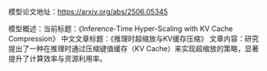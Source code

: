 模型论文地址：https://arxiv.org/abs/2506.05345

模型概述：当前标题：《Inference-Time Hyper-Scaling with KV Cache Compression》
中文文章标题：《推理时超缩放与KV缓存压缩》
文章内容：研究提出了一种在推理时通过压缩键值缓存（KV Cache）来实现超缩放的策略，显著提升了计算效率与资源利用率。
